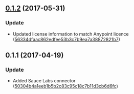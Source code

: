 <a name="0.1.2"></a>
## [0.1.2](https://github.com/advanced-rest-client/anypoint-password-input/compare/0.1.1...v0.1.2) (2017-05-31)


### Update

* Updated license information to match Anypoint licence ([56334dfaac862edfee53b3c7b9ea7a38872821b7](https://github.com/advanced-rest-client/anypoint-password-input/commit/56334dfaac862edfee53b3c7b9ea7a38872821b7))



<a name="0.1.1"></a>
## 0.1.1 (2017-04-19)


### Update

* Added Sauce Labs connector ([50304b4a1eeb1b5b2c83c95c18c7b11d3cb6d6fc](https://github.com/advanced-rest-client/anypoint-password-input/commit/50304b4a1eeb1b5b2c83c95c18c7b11d3cb6d6fc))



